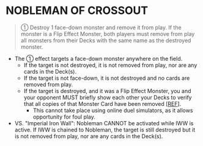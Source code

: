 # NOBLEMAN OF CROSSOUT

> ① Destroy 1 face-down monster and remove it from play. If the monster is a Flip Effect Monster, both players must remove from play all monsters from their Decks with the same name as the destroyed monster.

*   The ① effect targets a face-down monster anywhere on the field.
    *   If the target is not destroyed, it is not removed from play, nor are any cards in the Deck(s).
    *   If the target is not face-down, it is not destroyed and no cards are removed from play.
    *   If the target is destroyed, and it was a Flip Effect Monster, you and your opponent MUST briefly show each other your Decks to verify that all copies of that Monster Card have been removed \[[REF](https://www.pojo.biz/board/showthread.php?t=822229)\].
        *   This cannot take place using online duel simulators, as it allows opportunity for foul play.
*   VS. "Imperial Iron Wall": Nobleman CANNOT be activated while IWW is active. If IWW is chained to Nobleman, the target is still destroyed but it is not removed from play, nor are any cards in the Deck(s).
